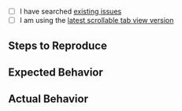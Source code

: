 <!--
  Thanks for reporting a issue!

  In order to be able to help out I need you to provide a
  reproduction repository. That means you !!! should !!! provide a reachable repository which reproduces the issue you're experiencing.

  This will greatly improve the chance for you to get the bug fixed and me to be able to find it.
-->

- [ ] I have searched [existing issues](https://github.com/happypancake/react-native-scrollable-tab-view/issues)
- [ ] I am using the [latest scrollable tab view version](https://www.npmjs.com/package/react-native-scrollable-tab-view)

<!--
  Describe your issue in detail.
-->

## Steps to Reproduce

<!--
  Required. Let us know how to reproduce the issue. Include a code sample or issue will be closed.
-->

## Expected Behavior

<!--
  Write what you thought would happen.
-->

## Actual Behavior

<!--
  Write what happened. Include screenshots if needed.
-->
